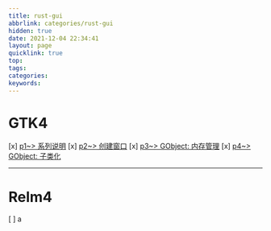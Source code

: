 ```yaml
---
title: rust-gui
abbrlink: categories/rust-gui
hidden: true
date: 2021-12-04 22:34:41
layout: page
quicklink: true
top:
tags:
categories:
keywords:
---
```


# GTK4

[x]  [p1~> 系列说明](/posts/rust-gtk4/p1)
[x]  [p2~> 创建窗口](/posts/rust-gtk4/p2)
[x]  [p3~> GObject: 内存管理](/posts/rust-gtk4/p3)
[x]  [p4~> GObject: 子类化](/posts/rust-gtk4/p4)

- - -

# Relm4
[ ]  a
